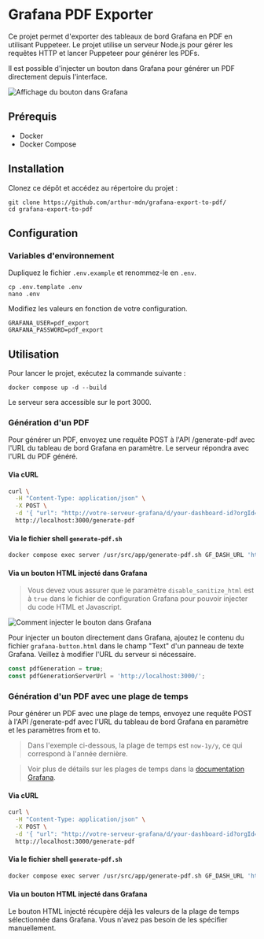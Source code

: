 # Grafana PDF Exporter

Ce projet permet d'exporter des tableaux de bord Grafana en PDF en utilisant Puppeteer. Le projet utilise un serveur Node.js pour gérer les requêtes HTTP et lancer Puppeteer pour générer les PDFs.

Il est possible d'injecter un bouton dans Grafana pour générer un PDF directement depuis l'interface.

![Affichage du bouton dans Grafana](https://github.com/arthur-mdn/grafana-export-to-pdf/blob/main/illustrations/injected-button-in-grafana.png)

## Prérequis

- Docker
- Docker Compose

## Installation

Clonez ce dépôt et accédez au répertoire du projet :

```shell
git clone https://github.com/arthur-mdn/grafana-export-to-pdf/
cd grafana-export-to-pdf
```

## Configuration

### Variables d'environnement
Dupliquez le fichier `.env.example` et renommez-le en `.env`. 

```shell
cp .env.template .env
nano .env
```

Modifiez les valeurs en fonction de votre configuration.

```dotenv
GRAFANA_USER=pdf_export
GRAFANA_PASSWORD=pdf_export
```

## Utilisation
Pour lancer le projet, exécutez la commande suivante :

```shell
docker compose up -d --build
```
Le serveur sera accessible sur le port 3000.

### Génération d'un PDF
Pour générer un PDF, envoyez une requête POST à l'API /generate-pdf avec l'URL du tableau de bord Grafana en paramètre.
Le serveur répondra avec l'URL du PDF généré.

#### Via cURL
```bash
curl \
  -H "Content-Type: application/json" \
  -X POST \
  -d '{ "url": "http://votre-serveur-grafana/d/your-dashboard-id?orgId=1&kiosk"}' \
  http://localhost:3000/generate-pdf
```

#### Via le fichier shell `generate-pdf.sh`
```bash
docker compose exec server /usr/src/app/generate-pdf.sh GF_DASH_URL 'http://votre-serveur-grafana/d/your-dashboard-id?orgId=1&kiosk'
```

#### Via un bouton HTML injecté dans Grafana
> Vous devez vous assurer que le paramètre ``disable_sanitize_html`` est à ``true`` dans le fichier de configuration Grafana pour pouvoir injecter du code HTML et Javascript.
> 
![Comment injecter le bouton dans Grafana](https://github.com/arthur-mdn/grafana-export-to-pdf/blob/main/illustrations/inject-button-in-grafana.png)

Pour injecter un bouton directement dans Grafana, ajoutez le contenu du fichier `grafana-button.html` dans le champ "Text" d'un panneau de texte Grafana.
Veillez à modifier l'URL du serveur si nécessaire.
```javascript
const pdfGeneration = true;
const pdfGenerationServerUrl = 'http://localhost:3000/';
```


### Génération d'un PDF avec une plage de temps
Pour générer un PDF avec une plage de temps, envoyez une requête POST à l'API /generate-pdf avec l'URL du tableau de bord Grafana en paramètre et les paramètres from et to.
> Dans l'exemple ci-dessous, la plage de temps est ``now-1y/y``, ce qui correspond à l'année dernière.

> Voir plus de détails sur les plages de temps dans la [documentation Grafana](https://grafana.com/docs/grafana/latest/dashboards/use-dashboards/#time-units-and-relative-ranges).

#### Via cURL
```bash
curl \
  -H "Content-Type: application/json" \
  -X POST \
  -d '{ "url": "http://votre-serveur-grafana/d/your-dashboard-id?orgId=1&kiosk", "from": "now-1y/y", "to": "now-1y/y"}' \
  http://localhost:3000/generate-pdf
```

#### Via le fichier shell `generate-pdf.sh`
```bash
docker compose exec server /usr/src/app/generate-pdf.sh GF_DASH_URL 'http://votre-serveur-grafana/d/your-dashboard-id?orgId=1&kiosk' GF_FROM 'now-1y/y' GF_TO 'now-1y/y'
```

#### Via un bouton HTML injecté dans Grafana
Le bouton HTML injecté récupère déjà les valeurs de la plage de temps sélectionnée dans Grafana. Vous n'avez pas besoin de les spécifier manuellement.
